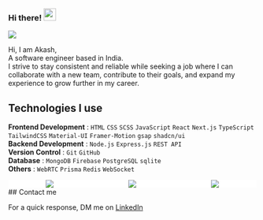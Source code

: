 ### Hi there! <img src="https://emojis.slackmojis.com/emojis/images/1536351075/4594/blob-wave.gif" width="25"/>

![](https://komarev.com/ghpvc/?username=akashdebnath-swe&color=853be0)

Hi, I am Akash,  
A software engineer based in India.  
I strive to stay consistent and reliable while seeking a job where I can collaborate with a new team, contribute to their goals, and expand my experience to grow further in my career.

## Technologies I use

**Frontend Development** : `HTML` `CSS` `SCSS` `JavaScript` `React` `Next.js` `TypeScript` `TailwindCSS` `Material-UI` `Framer-Motion` `gsap` `shadcn/ui` <br />
**Backend Development** : `Node.js` `Express.js` `REST API` <br />
**Version Control** : `Git` `GitHub` <br />
**Database** : `MongoDB` `Firebase` `PostgreSQL` `sqlite` <br />
**Others** : `WebRTC` `Prisma` `Redis` `WebSocket` <br />

<div style="width: 100%; display: flex;">
<div style="width: 100%; display: flex; align-items: center; justify-content: center; background-color: #FFFFFF">
  <img align="center" src="https://github-readme-stats.vercel.app/api?username=akashdebnath-swe&count_private=true&show_icons=true&include_all_commits=true&hide_border=true&hide_title=true" />
</div>
<div style="width: 100%; display: flex; align-items: center; justify-content: center; background-color: #FFFFFF">
  <img align="center" src="https://github-readme-stats.vercel.app/api/top-langs/?username=akashdebnath-swe&langs_count=3&hide_title=true&hide_border=true" />
</div>

<div style="width: 100%; display: flex; align-items: center; justify-content: center;background-color: #FFFFFF">
 <img align="center" src="https://github-readme-streak-stats.herokuapp.com/?user=akashdebnath-swe" />
</div>
</div>
## Contact me

For a quick response, DM me on [LinkedIn](https://www.linkedin.com/in/akashdebnath-swe/)
